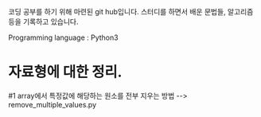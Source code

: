 코딩 공부를 하기 위해 마련된 git hub입니다.
스터디를 하면서 배운 문법들, 알고리즘등을 기록하고 있습니다.

Programming language : Python3

# 자료형에 대한 정리. 


#1 array에서 특정값에 해당하는 원소를 전부 지우는 방법  --> remove_multiple_values.py
